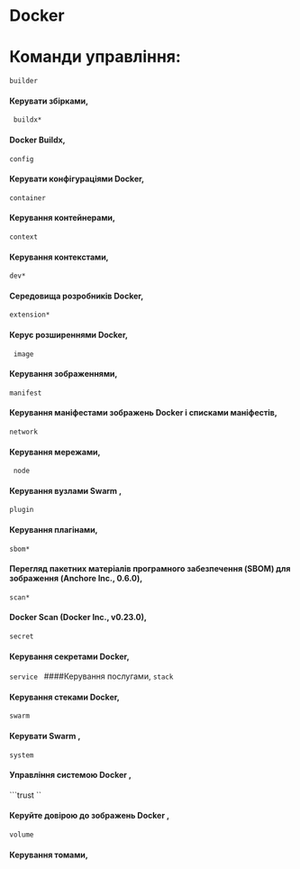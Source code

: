 # Docker
# Команди управління:
```builder```  
#### Керувати збірками,
``` buildx*```    
#### Docker Buildx,
```config```     
#### Керувати конфігураціями Docker,
```container ``` 
#### Керування контейнерами,
``` context ```   
#### Керування контекстами,
``` dev* ```
#### Середовища розробників Docker,
``` extension* ```
#### Керує розширеннями Docker,
```  image ```
#### Керування зображеннями,
``` manifest ```
#### Керування маніфестами зображень Docker і списками маніфестів,
``` network ```
#### Керування мережами,
```  node ```
#### Керування вузлами Swarm ,
``` plugin ```
#### Керування плагінами,
``` sbom* ```
#### Перегляд пакетних матеріалів програмного забезпечення (SBOM) для зображення (Anchore Inc., 0.6.0),
``` scan* ```
#### Docker Scan (Docker Inc., v0.23.0),
``` secret  ```
#### Керування секретами Docker,
```service ```
####Керування послугами,
```stack ```
#### Керування стеками Docker,
``` swarm ```
#### Керувати Swarm ,
```system```
#### Управління системою Docker ,
```trust ``
#### Керуйте довірою до зображень Docker ,
``` volume ``` 
#### Керування томами,
